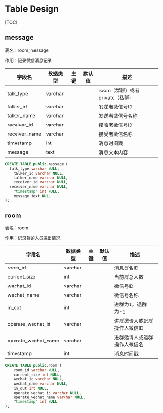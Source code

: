 # Table Design

[TOC]

## message

表名：room_message

作用：记录微信消息记录



| 字段名        | 数据类型 | 主键 | 默认值 | 描述                             |
| ------------- | -------- | ---- | ------ | -------------------------------- |
| talk_type     | varchar  |      |        | room（群聊）或者 private（私聊） |
| talker_id     | varchar  |      |        | 发送者微信号ID                   |
| talker_name   | varchar  |      |        | 发送者微信号名称                 |
| receiver_id   | varchar  |      |        | 接收者微信号ID                   |
| receiver_name | varchar  |      |        | 接受者微信名称                   |
| timestamp     | int      |      |        | 消息时间戳                       |
| message       | text     |      |        | 消息文本内容                     |

```sql
CREATE TABLE public.message (
  talk_type varchar NULL,
	talker_id varchar NULL,
	talker_name varchar NULL,
	receiver_id varchar NULL,
  receiver_name varchar NULL,
	"timestamp" int NULL,
	message text NULL
);
```



## room

表名：room

作用：记录群的人员进出情况

| 字段名              | 数据类型 | 主键 | 默认值 | 描述                         |
| ------------------- | -------- | ---- | ------ | ---------------------------- |
| room_id             | varchar  |      |        | 消息群名ID                   |
| current_size        | int      |      |        | 当前群总人数                 |
| wechat_id           | varchar  |      |        | 微信号ID                     |
| wechat_name         | varchar  |      |        | 微信号名称                   |
| in_out              | int      |      |        | 进群为1，退群为-1            |
| operate_wechat_id   | varchar  |      |        | 进群邀请人或退群操作人微信ID |
| operate_wechat_name | varchar  |      |        | 进群邀请人或退群操作人微信名 |
| timestamp           | int      |      |        | 消息时间戳                   |

```sql
CREATE TABLE public.room (
	room_id varchar NULL,
	current_size int NULL,
	wechat_id varchar NULL,
	wechat_name varchar NULL,
	in_out int NULL,
	operate_wechat_id varchar NULL,
	operate_wechat_name varchar NULL,
	"timestamp" int NULL
);
```

